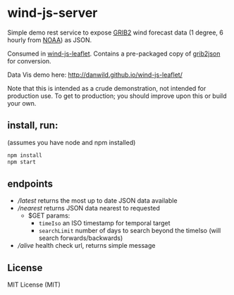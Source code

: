 # wind-js-server

Simple demo rest service to expose [GRIB2](http://en.wikipedia.org/wiki/GRIB) wind forecast data 
(1 degree, 6 hourly from [NOAA](http://nomads.ncep.noaa.gov/)) as JSON. <br/>

Consumed in [wind-js-leaflet](https://github.com/danwild/wind-js-leaflet).
Contains a pre-packaged copy of [grib2json](https://github.com/cambecc/grib2json) for conversion.

Data Vis demo here: http://danwild.github.io/wind-js-leaflet/

Note that this is intended as a crude demonstration, not intended for production use.
To get to production; you should improve upon this or build your own.

## install, run:

(assumes you have node and npm installed)

```bash
npm install
npm start
```

## endpoints
- */latest* returns the most up to date JSON data available
- */nearest* returns JSON data nearest to requested
	- $GET params:
		- `timeIso` an ISO timestamp for temporal target
		- `searchLimit` number of days to search beyond the timeIso (will search forwards/backwards)
- */alive* health check url, returns simple message

## License
MIT License (MIT)